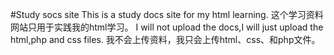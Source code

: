 #Study socs site
This is a study docs site for my html learning.
这个学习资料网站只用于实践我的html学习。
I will not upload the docs,I will just upload the html,php and css files.
我不会上传资料，我只会上传html、css、和php文件。
